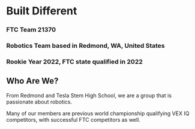 # Built Different
### FTC Team 21370
### Robotics Team based in Redmond, WA, United States
### Rookie Year 2022, FTC state qualified in 2022
## Who Are We?
From Redmond and Tesla Stem High School, we are a group that is passionate about robotics.

Many of our members are previous world championship qualifying VEX IQ competitors, with successful FTC competitors as well.

